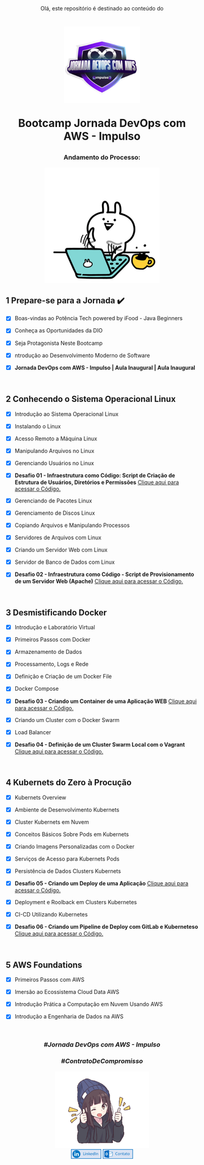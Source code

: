 <div align="center">
Olá, este repositório é destinado ao conteúdo do 



<h1><img height="200vh" src="images/bootcamp-aws.webp">

Bootcamp Jornada DevOps com AWS - Impulso</h1>

<h3> Andamento do Processo:</h3>

<img height="300vh" src="images/letscode.gif">

</div>

## 1 Prepare-se para a Jornada :heavy_check_mark:

  - [x] Boas-vindas ao Potência Tech powered by iFood - Java Beginners

  - [x] Conheça as Oportunidades da DIO

  - [x] Seja Protagonista Neste Bootcamp

  - [x] ntrodução ao Desenvolvimento Moderno de Software

  - [x] **Jornada DevOps com AWS - Impulso | Aula Inaugural | Aula Inaugural**

  <br/>

## 2 Conhecendo o Sistema Operacional Linux

  - [x] Introdução ao Sistema Operacional Linux

  - [x] Instalando o Linux

  - [x] Acesso Remoto a Máquina Linux

  - [x] Manipulando Arquivos no Linux
  
  - [x] Gerenciando Usuários no Linux

  - [x] **Desafio 01 - Infraestrutura como Código: Script de Criação de Estrutura de Usuários, Diretórios e Permissões** [Clique aqui para acessar o Código.](https://github.com/erivamjr/Jornada-DevOps-com-AWS---Impulso/blob/main/desafio-1/iacaws.sh)

  - [x] Gerenciando de Pacotes Linux

  - [x] Gerenciamento de Discos Linux

  - [x] Copiando Arquivos e Manipulando Processos

  - [x] Servidores de Arquivos com Linux

  - [x] Criando um Servidor Web com Linux

  - [x] Servidor de Banco de Dados com Linux

  - [x] **Desafio 02 - Infraestrutura como Código - Script de Provisionamento de um Servidor Web (Apache)** [Clique aqui para acessar o Código.](https://github.com/erivamjr/Jornada-DevOps-com-AWS---Impulso/tree/main/desafio-2)


  <br/>

## 3 Desmistificando Docker

  - [x] Introdução e Laboratório Virtual

  - [x] Primeiros Passos com Docker

  - [x]  Armazenamento de Dados

  - [x] Processamento, Logs e Rede
  
  - [x] Definição e Criação de um Docker File
  
  - [x] Docker Compose

  - [x] **Desafio 03 - Criando um Container de uma Aplicação WEB** [Clique aqui para acessar o Código.](https://github.com/erivamjr/Jornada-DevOps-com-AWS---Impulso/tree/main/desafio-3)

  - [x] Criando um Cluster com o Docker Swarm

  - [x] Load Balancer

  - [x] **Desafio 04 - Definição de um Cluster Swarm Local com o Vagrant** [Clique aqui para acessar o Código.](https://github.com/erivamjr/Jornada-DevOps-com-AWS---Impulso/tree/main/desafio-4)

 <br/>

 ## 4 Kubernets do Zero à Procução

  - [x] Kubernets Overview

  - [x] Ambiente de Desenvolvimento Kubernets

  - [x] Cluster Kubernets em Nuvem

  - [x] Conceitos Básicos Sobre Pods em Kubernets
  
  - [x] Criando Imagens Personalizadas com o Docker

  - [x] Serviços de Acesso para Kubernets Pods

  - [x] Persistência de Dados Clusters Kubernets

  - [x] **Desafio 05 - Criando um Deploy de uma Aplicação** [Clique aqui para acessar o Código.](https://github.com/erivamjr/Jornada-DevOps-com-AWS---Impulso/tree/main/desafio-5)

  - [x] Deployment e Roolback em Clusters Kubernetes

  - [x] CI-CD Utilizando Kubernetes

  - [x] **Desafio 06 - Criando um Pipeline de Deploy com GitLab e Kuberneteso** [Clique aqui para acessar o Código.](https://github.com/erivamjr/Jornada-DevOps-com-AWS---Impulso/tree/main/desafio-6)


 <br/>

 ## 5 AWS Foundations

  - [x] Primeiros Passos com AWS

  - [x] Imersão ao Ecossistema Cloud Data AWS

  - [x] Introdução Prática a Computação em Nuvem Usando AWS

  - [x] Introdução a Engenharia de Dados na AWS
  

 <br/>


<div align="center">

### _#Jornada DevOps com AWS - Impulso_

### _#ContratoDeCompromisso_

  <img height="200vh" src="images/ok.gif"><br><a href="https://www.linkedin.com/in/erivamjr/" target="_blank"><img height="25vh" src="images/linkedin.png" target="_blank"></a>
  <a href = "mailto:erivam_jr@hotmail.com"><img height="25vh" src="images/contato.png" target="_blank"></a><br>

</div>